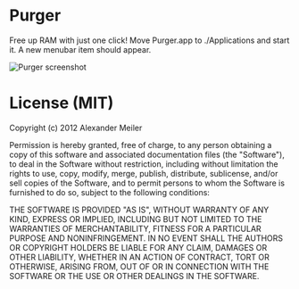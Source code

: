 Purger
======

Free up RAM with just one click!
Move Purger.app to ./Applications and start it. A new menubar item should appear.

![Purger screenshot](https://github.com/rootd/Purger/raw/master/screenshot.png "Purger screenshot")

License (MIT)
=============
Copyright (c) 2012 Alexander Meiler

Permission is hereby granted, free of charge, to any person obtaining a copy of this software and associated documentation files (the "Software"), to deal in the Software without restriction, including without limitation the rights to use, copy, modify, merge, publish, distribute, sublicense, and/or sell copies of the Software, and to permit persons to whom the Software is furnished to do so, subject to the following conditions:

THE SOFTWARE IS PROVIDED "AS IS", WITHOUT WARRANTY OF ANY KIND, EXPRESS OR IMPLIED, INCLUDING BUT NOT LIMITED TO THE WARRANTIES OF MERCHANTABILITY, FITNESS FOR A PARTICULAR PURPOSE AND NONINFRINGEMENT. IN NO EVENT SHALL THE AUTHORS OR COPYRIGHT HOLDERS BE LIABLE FOR ANY CLAIM, DAMAGES OR OTHER LIABILITY, WHETHER IN AN ACTION OF CONTRACT, TORT OR OTHERWISE, ARISING FROM, OUT OF OR IN CONNECTION WITH THE SOFTWARE OR THE USE OR OTHER DEALINGS IN THE SOFTWARE.
